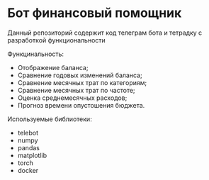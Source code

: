 # Бот финансовый помощник


Данный репозиторий содержит код телеграм бота и тетрадку с разработкой функциональности


Функцинальность:
- Отображение баланса;
- Сравнение годовых изменений баланса;
- Сравнение месячных трат по категориям;
- Сравнение месячных трат по частоте;
- Оценка среднемесячных расходов;
- Прогноз времени опустошения бюджета.

Используемые библиотеки:
- telebot
- numpy
- pandas
- matplotlib
- torch
- docker